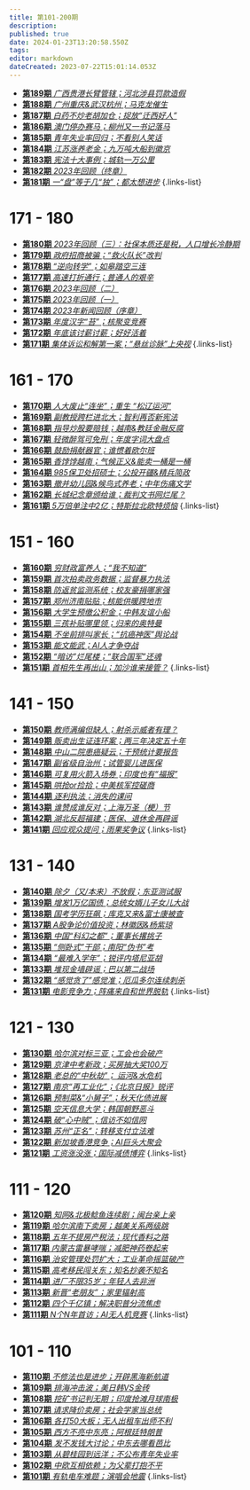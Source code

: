```yaml
---
title: 第101-200期
description: 
published: true
date: 2024-01-23T13:20:58.550Z
tags: 
editor: markdown
dateCreated: 2023-07-22T15:01:14.053Z
---
```


<!-- # 191 - 200

- [**第200期** **](./101-200/200.md)
- [**第199期** **](./101-200/199.md)
- [**第198期** **](./101-200/198.md)
- [**第197期** **](./101-200/197.md)
- [**第196期** **](./101-200/196.md)
- [**第195期** **](./101-200/195.md)
- [**第194期** **](./101-200/194.md)
- [**第193期** **](./101-200/193.md)
- [**第192期** **](./101-200/192.md)
- [**第191期** **](./101-200/191.md)
{.links-list}

# 181 - 190

- [**第190期** **](./101-200/190.md)-->
- [**第189期** *广西贵港长臂管辖；河北涉县罚款造假*](./101-200/189.md)
- [**第188期** *广州重庆&武汉杭州；马克龙催生*](./101-200/188.md)
- [**第187期** *白药不炒老胡加仓；捉放“迁西好人”*](./101-200/187.md)
- [**第186期** *澳门停办赛马；柳州又一书记落马*](./101-200/186.md)
- [**第185期** *青年失业率回归；不看别人笑话*](./101-200/185.md)
- [**第184期** *江苏涨养老金；九万吨大船到徽京*](./101-200/184.md)
- [**第183期** *宪法十大事例；城轨一万公里*](./101-200/183.md)
- [**第182期** *2023年回顾（终章）*](./101-200/182.md)
- [**第181期** *一“盘”等于几“独”；都太想进步*](./101-200/181.md)
{.links-list}

# 171 - 180

- [**第180期** *2023年回顾（三）：社保本质还是税，人口增长冷静期*](./101-200/180.md)
- [**第179期** *政府招商被骗；“救火队长”改判*](./101-200/179.md)
- [**第178期** *“逆向转学”；如皋踏空三连*](./101-200/178.md)
- [**第177期** *高速打折通行；普通人的艰辛*](./101-200/177.md)
- [**第176期** *2023年回顾（二）*](./101-200/176.md)
- [**第175期** *2023年回顾（一）*](./101-200/175.md)
- [**第174期** *2023年新闻回顾（序章）*](./101-200/174.md)
- [**第173期** *年度汉字“苔”；核聚变竞赛*](./101-200/173.md)
- [**第172期** *年底该讨薪讨薪；好好活着*](./101-200/172.md)
- [**第171期** *集体诉讼和解第一案；“悬丝诊脉”上央视*](./101-200/171.md)
{.links-list}

# 161 - 170

- [**第170期** *人大废止“连坐”；重生 “松辽运河”*](./101-200/170.md)
- [**第169期** *副教授跨栏进北大；智利再否新宪法*](./101-200/169.md)
- [**第168期** *指导炒股要赔钱；越南&教廷金融反腐*](./101-200/168.md)
- [**第167期** *轻微醉驾可免刑；年度字词大盘点*](./101-200/167.md)
- [**第166期** *鼓励捐献器官；谁惯着欧尔班*](./101-200/166.md)
- [**第165期** *香饽饽越南；气候正义&能卖一桶是一桶*](./101-200/165.md)
- [**第164期** *985保卫处招硕士；公投开疆&精兵简政*](./101-200/164.md)
- [**第163期** *撤并幼儿园&候鸟式养老；中年伤痛文学*](./101-200/163.md)
- [**第162期** *长城纪念章颁给谁；裁判文书网烂尾？*](./101-200/162.md)
- [**第161期** *5万倍单注中2亿；特斯拉北欧特烦恼*](./101-200/161.md)
{.links-list}

# 151 - 160

- [**第160期** *穷财政富养人；“我不知道”*](./101-200/160.md)
- [**第159期** *首次拍卖政务数据；监督暴力执法*](./101-200/159.md)
- [**第158期** *防返贫监测系统；校友豪捐哪家强*](./101-200/158.md)
- [**第157期** *郑州济南贴贴；核能供暖跨地市*](./101-200/157.md)
- [**第156期** *大学生预缴公积金；中韩友谊小船*](./101-200/156.md)
- [**第155期** *三孩补贴哪里领；归来的奥特曼*](./101-200/155.md)
- [**第154期** *不坐前排叫家长；“抗癌神医”舆论战*](./101-200/154.md)
- [**第153期** *能文能武；AI人才争夺战*](./101-200/153.md)
- [**第152期** *“暗访”烂尾楼；“联合国军”还魂*](./101-200/152.md)
- [**第151期** *首相先生再出山；加沙谁来接管？*](./101-200/151.md)
{.links-list}

# 141 - 150

- [**第150期** *教师满编但缺人；射杀示威者有理？*](./101-200/150.md)
- [**第149期** *贩卖出生证连环案；两三年决定五十年*](./101-200/149.md)
- [**第148期** *中山二院患癌疑云；干预统计要报告*](./101-200/148.md)
- [**第147期** *副省级自治州；试管婴儿进医保*](./101-200/147.md)
- [**第146期** *可复用火箭入场券；印度也有“福报”*](./101-200/146.md)
- [**第145期** *哄抢or捡拾；中美核军控磋商*](./101-200/145.md)
- [**第144期** *逐利执法；消失的课间*](./101-200/144.md)
- [**第143期** *谁赞成谁反对；上海万圣（梗）节*](./101-200/143.md)
- [**第142期** *湖北反超福建；医保、退休金再辟谣*](./101-200/142.md)
- [**第141期** *回应观众提问；雨果奖争议*](./101-200/141.md)
{.links-list}

# 131 - 140

- [**第140期** *除夕（又/本来）不放假；东亚测试服*](./101-200/140.md)
- [**第139期** *增发1万亿国债；总统女婿儿子女儿大战*](./101-200/139.md)
- [**第138期** *国考学历狂飙；库克又来&富士康被查*](./101-200/138.md)
- [**第137期** *A股争论价值投资；林徽因&杨紫琼*](./101-200/137.md)
- [**第136期** *中国“科幻之都”；董事长撂挑子*](./101-200/136.md)
- [**第135期** *“侧卧式”干部；南阳“伪书”考*](./101-200/135.md)
- [**第134期** *“最难入学年”；锐评内塔尼亚胡*](./101-200/134.md)
- [**第133期** *堆现金墙辟谣；巴以第二战场*](./101-200/133.md)
- [**第132期** *“感觉贪了”感觉准；厄瓜多尔连续刺杀*](./101-200/132.md)
- [**第131期** *电影竞争力；阵痛来自和世界脱轨*](./101-200/131.md)
{.links-list}

# 121 - 130

- [**第130期** *哈尔滨对标三亚；工会也会破产*](./101-200/130.md)
- [**第129期** *京津中考新政；买房抽大奖100万*](./101-200/129.md)
- [**第128期** *老总的“中秋劫”； 运河&水危机*](./101-200/128.md)
- [**第127期** *南京“再工业化”；《北京日报》锐评*](./101-200/127.md)
- [**第126期** *预制菜&“小舅子”；秋天化债进展*](./101-200/126.md)
- [**第125期** *空天信息大学；韩国朝野恶斗*](./101-200/125.md)
- [**第124期** *破“心中贼”；信访不如信网*](./101-200/124.md)
- [**第123期** *苏州“正名”；转移支付立法难*](./101-200/123.md)
- [**第122期** *新加坡香港竞争；AI巨头大聚会*](./101-200/122.md)
- [**第121期** *工资涨没涨；国际减债博弈*](./101-200/121.md)
{.links-list}


# 111 - 120

- [**第120期** *知网&北极鲶鱼连续剧；闽台亲上亲*](./101-200/120.md)
- [**第119期** *哈尔滨南下卖房；越美关系两级跳*](./101-200/119.md)
- [**第118期** *五年不提房产税法；现代香料之路*](./101-200/118.md)
- [**第117期** *内蒙古雷暴哮喘；减肥神药卷起来*](./101-200/117.md)
- [**第116期** *治安管理处罚扩大；工业革命摇篮破产*](./101-200/116.md)
- [**第115期** *高考移民闯关东；知名抄袭不知名*](./101-200/115.md)
- [**第114期** *进厂不限35岁；年轻人去非洲*](./101-200/114.md)
- [**第113期** *新晋“老朋友”；家里辐射高*](./101-200/113.md)
- [**第112期** *四个千亿镇；解决职普分流焦虑*](./101-200/112.md)
- [**第111期** *N个N年首访；AI无人机竞赛*](./101-200/111.md)
{.links-list}

# 101 - 110

- [**第110期** *不修法也是进步；开辟黑海新航道*](./101-200/110.md)
- [**第109期** *排海冲击波；美日韩VS金砖*](./101-200/109.md)
- [**第108期** *挖矿书记判无期；印度抢滩月球南极*](./101-200/108.md)
- [**第107期** *请求降价卖房；社会学家当总统*](./101-200/107.md)
- [**第106期** *各打50大板；无人出租车出师不利*](./101-200/106.md)
- [**第105期** *西方不亮中东亮；阿根廷特朗普*](./101-200/105.md)
- [**第104期** *发不发钱大讨论；中东去哪看芭比*](./101-200/104.md)
- [**第103期** *从碧桂园到远洋；不公布青年失业率*](./101-200/103.md)
- [**第102期** *中欧互相依赖；为父辈打抱不平*](./101-200/102.md)
- [**第101期** *有轨电车难题；演唱会地震*](./101-200/101.md)
{.links-list}
